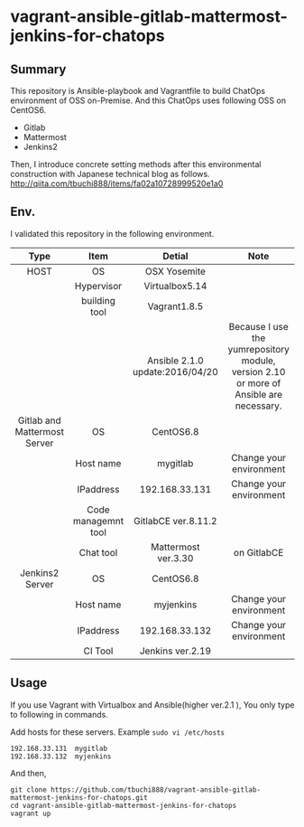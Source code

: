# vagrant-ansible-gitlab-mattermost-jenkins-for-chatops
## Summary
This repository is Ansible-playbook and Vagrantfile to build ChatOps environment of OSS on-Premise.
And this ChatOps uses following OSS on CentOS6.
- Gitlab
- Mattermost
- Jenkins2

Then,
I introduce concrete setting methods after this environmental construction with Japanese technical blog as follows.
http://qiita.com/tbuchi888/items/fa02a10728999520e1a0

## Env.
I validated this repository in the following environment.

|Type|Item|Detial|Note|
|:-:|:-:|:-:|:-:|
|HOST|OS|OSX Yosemite||
||Hypervisor|Virtualbox5.14||
||building tool|Vagrant1.8.5||
|||Ansible 2.1.0 update:2016/04/20|Because I use the yumrepository module, version 2.10 or more of Ansible are necessary.|
|Gitlab and Mattermost Server|OS|CentOS6.8||
||Host name|mygitlab|Change your environment|
||IPaddress|192.168.33.131|Change your environment|
||Code managemnt tool|GitlabCE ver.8.11.2||
||Chat tool|Mattermost ver.3.30|on GitlabCE|
|Jenkins2 Server|OS|CentOS6.8||
||Host name|myjenkins|Change your environment|
||IPaddress|192.168.33.132|Change your environment|
||CI Tool|Jenkins ver.2.19||

## Usage
If you use Vagrant with Virtualbox and Ansible(higher ver.2.1 ),
You only type to following in commands.

Add hosts for these servers. 
Example `sudo vi /etc/hosts`

```
192.168.33.131  mygitlab
192.168.33.132  myjenkins
```

And then,

```
git clone https://github.com/tbuchi888/vagrant-ansible-gitlab-mattermost-jenkins-for-chatops.git
cd vagrant-ansible-gitlab-mattermost-jenkins-for-chatops
vagrant up
```
